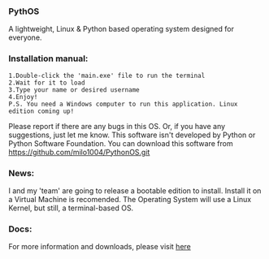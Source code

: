 ### PythOS
A lightweight, Linux & Python based operating system designed for everyone.

### Installation manual:
    1.Double-click the 'main.exe' file to run the terminal
    2.Wait for it to load
    3.Type your name or desired username
    4.Enjoy!
    P.S. You need a Windows computer to run this application. Linux edition coming up!
Please report if there are any bugs in this OS. Or, if you have any suggestions, just let me know.
This software isn't developed by Python or Python Software Foundation.
You can download this software from https://github.com/milo1004/PythonOS.git

### News:
  I and my 'team' are going to release a bootable edition to install.
  Install it on a Virtual Machine is recomended. The Operating System will use a Linux Kernel, but   still, a terminal-based OS.

### Docs:
  For more information and downloads, please visit [here](https://milo1004.github.io/)
